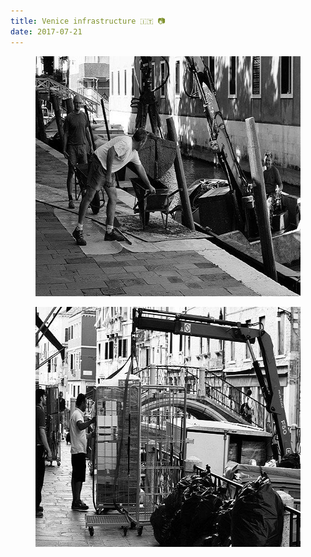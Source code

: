 ```yaml
---
title: Venice infrastructure 🇮🇹 📷
date: 2017-07-21
---
```


<center><figure class="kg-card kg-image-card"><img src="/img/93Veniceinfrastructure------.jpg" class="kg-image" alt loading="lazy" width="576" height="384"></figure><figure class="kg-card kg-image-card"><img src="/img/94Veniceinfrastructure------.jpg" class="kg-image" alt loading="lazy" width="576" height="384"></figure></center>